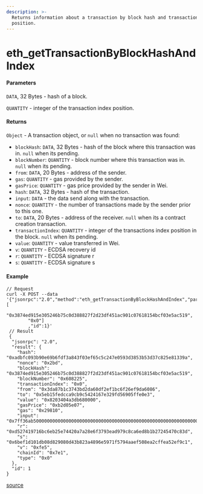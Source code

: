 ```yaml
---
description: >-
  Returns information about a transaction by block hash and transaction index
  position.
---
```


# eth\_getTransactionByBlockHashAndIndex

#### Parameters

`DATA`, 32 Bytes - hash of a block.

`QUANTITY` - integer of the transaction index position.

#### Returns

`Object` - A transaction object, or `null` when no transaction was found:

* `blockHash`: `DATA`, 32 Bytes - hash of the block where this transaction was in. `null` when its pending.
* `blockNumber`: `QUANTITY` - block number where this transaction was in. `null` when its pending.
* `from`: `DATA`, 20 Bytes - address of the sender.
* `gas`: `QUANTITY` - gas provided by the sender.
* `gasPrice`: `QUANTITY` - gas price provided by the sender in Wei.
* `hash`: `DATA`, 32 Bytes - hash of the transaction.
* `input`: `DATA` - the data send along with the transaction.
* `nonce`: `QUANTITY` - the number of transactions made by the sender prior to this one.
* `to`: `DATA`, 20 Bytes - address of the receiver. `null` when its a contract creation transaction.
* `transactionIndex`: `QUANTITY` - integer of the transactions index position in the block. `null` when its pending.
* `value`: `QUANTITY` - value transferred in Wei.
* `v`: `QUANTITY` - ECDSA recovery id
* `r`: `QUANTITY` - ECDSA signature r
* `s`: `QUANTITY` - ECDSA signature s

#### Example

```
// Request
curl -X POST --data '{"jsonrpc":"2.0","method":"eth_getTransactionByBlockHashAndIndex","params":[
        "0x3874ed915e305246b75c0d388827f2d23df451ac901c07618154bcf03e5ac519",
        "0x0"]
        ,"id":1}'
 // Result
 {
  "jsonrpc": "2.0",
  "result": {
    "hash": "0xadbfc093b90e69b6fdf3a843f03ef65c5c247e0593d3853b53d37c825e81339a",
    "nonce": "0x2bd",
    "blockHash": "0x3874ed915e305246b75c0d388827f2d23df451ac901c07618154bcf03e5ac519",
    "blockNumber": "0x608225",
    "transactionIndex": "0x0",
    "from": "0x3da87b1c3743bd2da60df2ef1bc6f26ef9da6086",
    "to": "0x5eb15fedcca9cb9c5424167e329fd56905ffe0e3",
    "value": "0x8203404a3db680000",
    "gasPrice": "0xb2d05e07",
    "gas": "0x29810",
    "input": "0x7ff36ab5000000000000000000000000000000000000000000000000000000000000000000000000000000000000000000000000000000000000000000000000000000800000000000000000000000003da87b1c3743bd2da60df2ef1bc6f26ef9da608600000000000000000000000000000000000000000000000000000000667b16b7000000000000000000000000000000000000000000000000000000000000000200000000000000000000000080d1f6dafc9c13e9d19aedf75e3c1e2586d4a2a5000000000000000000000000a2c07c15173c183771ffad40c2e972f97e0bce64",
    "r": "0xd527419716bc6eb25e74420a7a28e6f3793ead979c8ca6ed8b1b27245470c83d",
    "s": "0x6bef1d101db08d829080d43b823a4896e5971f5794aaef508ea2cffea52ef9c1",
    "v": "0xfe5",
    "chainId": "0x7e1",
    "type": "0x0"
  },
  "id": 1
}
```

[source](https://ethereum.org/en/developers/docs/apis/json-rpc/#eth\_gettransactionbyblockhashandindex)





